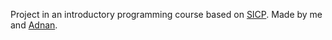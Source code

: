 Project in an introductory programming course based on [SICP](https://mitpress.mit.edu/sicp/). Made by me and [Adnan](https://github.com/qjornt).

